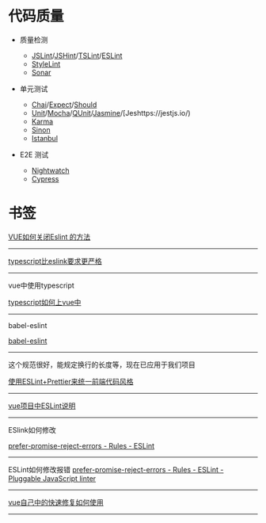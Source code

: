 # 代码质量

- 质量检测

  - [JSLint](https://www.jslint.com/)/[JSHint](https://jshint.com/)/[TSLint](https://palantir.github.io/tslint/)/[ESLint](https://eslint.org/)
  - [StyleLint](https://github.com/stylelint/stylelint)
  - [Sonar](https://www.sonarqube.org/)

- 单元测试

  - [Chai](https://www.chaijs.com/)/[Expect](https://github.com/Automattic/expect.js?files=1)/[Should](https://shouldjs.github.io/)
  - [Unit](https://unitjs.com/)/[Mocha](https://mochajs.org/)/[QUnit](https://qunitjs.com/)/[Jasmine](https://jasmine.github.io/)/[Jeshttps://jestjs.io/)
  - [Karma](http://karma-runner.github.io/latest/index.html)
  - [Sinon](https://sinonjs.org/)
  - [Istanbul](https://istanbul.js.org/)

- E2E 测试

  - [Nightwatch](https://nightwatchjs.org/)
  - [Cypress](https://www.cypress.io/)

# 书签
[VUE如何关闭Eslint 的方法](https://blog.csdn.net/fengshiying/article/details/82081185)

---

[typescript比eslink要求更严格]([https://www.baidu.com/s?ie=utf-8&f=8&rsv_bp=1&rsv_idx=1&tn=baidu&wd=typescript%E6%AF%94eslink%E8%A6%81%E6%B1%82%E6%9B%B4%E4%B8%A5%E6%A0%BC&oq=typescript&rsv_pq=8861c2940001df84&rsv_t=c83dD5OFj%2Bg4lUgQfRNJv%2Fas3jDzMsVQJZaS3cZ4zX4vYFs5DCS%2FV%2FsvLu0&rqlang=cn&rsv_enter=0&rsv_dl=tb&inputT=12054&rsv_sug3=78&rsv_sug1=20&rsv_sug7=100&rsv_sug4=13726](https://www.baidu.com/s?ie=utf-8&f=8&rsv_bp=1&rsv_idx=1&tn=baidu&wd=typescript比eslink要求更严格&oq=typescript&rsv_pq=8861c2940001df84&rsv_t=c83dD5OFj%2Bg4lUgQfRNJv%2Fas3jDzMsVQJZaS3cZ4zX4vYFs5DCS%2FV%2FsvLu0&rqlang=cn&rsv_enter=0&rsv_dl=tb&inputT=12054&rsv_sug3=78&rsv_sug1=20&rsv_sug7=100&rsv_sug4=13726))

---

vue中使用typescript

[typescript如何上vue中]([https://www.baidu.com/s?ie=utf-8&f=8&rsv_bp=1&rsv_idx=1&tn=baidu&wd=typescript%E5%A6%82%E4%BD%95%E4%B8%8Avue%E4%B8%AD&oq=typescript%25E6%25AF%2594eslink%25E8%25A6%2581%25E6%25B1%2582%25E6%259B%25B4%25E4%25B8%25A5%25E6%25A0%25BC&rsv_pq=9dcfcdd20002277e&rsv_t=e6e4hxlU2vc%2Fvyodmh4OxgfvCQmIrfvwQOSZ8nFa0%2FrQNGZQnmn9XpzunvE&rqlang=cn&rsv_enter=0&rsv_dl=tb&inputT=9033&rsv_sug3=101&rsv_sug1=30&rsv_sug7=100&rsv_sug2=0&rsv_sug4=10092](https://www.baidu.com/s?ie=utf-8&f=8&rsv_bp=1&rsv_idx=1&tn=baidu&wd=typescript如何上vue中&oq=typescript%E6%AF%94eslink%E8%A6%81%E6%B1%82%E6%9B%B4%E4%B8%A5%E6%A0%BC&rsv_pq=9dcfcdd20002277e&rsv_t=e6e4hxlU2vc%2Fvyodmh4OxgfvCQmIrfvwQOSZ8nFa0%2FrQNGZQnmn9XpzunvE&rqlang=cn&rsv_enter=0&rsv_dl=tb&inputT=9033&rsv_sug3=101&rsv_sug1=30&rsv_sug7=100&rsv_sug2=0&rsv_sug4=10092))

---

babel-eslint

[babel-eslint]([https://www.baidu.com/s?ie=utf-8&f=8&rsv_bp=1&rsv_idx=1&tn=baidu&wd=babel-eslint&oq=p0%25E5%259B%25A2%25E9%2598%259F&rsv_pq=9b5f2f890001c95e&rsv_t=ce1ewoinuIBoiwvlOtu0B3I0m8WDPG3aBqdHBeimdLa%2F6Jkkq95v6fQbzZ4&rqlang=cn&rsv_enter=0&rsv_dl=tb&inputT=1171&rsv_sug3=113&rsv_sug2=0&rsv_sug4=1171](https://www.baidu.com/s?ie=utf-8&f=8&rsv_bp=1&rsv_idx=1&tn=baidu&wd=babel-eslint&oq=p0%E5%9B%A2%E9%98%9F&rsv_pq=9b5f2f890001c95e&rsv_t=ce1ewoinuIBoiwvlOtu0B3I0m8WDPG3aBqdHBeimdLa%2F6Jkkq95v6fQbzZ4&rqlang=cn&rsv_enter=0&rsv_dl=tb&inputT=1171&rsv_sug3=113&rsv_sug2=0&rsv_sug4=1171))

---

这个规范很好，能规定换行的长度等，现在已应用于我们项目

[使用ESLint+Prettier来统一前端代码风格](https://segmentfault.com/a/1190000015315545#item-1)

---

[vue项目中ESLint说明](https://blog.csdn.net/longzhoufeng/article/details/84579508)

---

ESlink如何修改

[prefer-promise-reject-errors - Rules - ESLint ](https://eslint.org/docs/rules/prefer-promise-reject-errors)

---

ESLint如何修改报错
[prefer-promise-reject-errors - Rules - ESLint - Pluggable JavaScript linter](https://eslint.org/docs/rules/prefer-promise-reject-errors)

---

[vue自己中的快速修复如何使用](https://blog.csdn.net/longzhoufeng/article/details/84579508)

---

